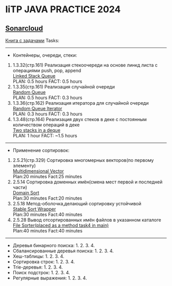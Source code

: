 # IiTP JAVA PRACTICE 2024
## [Sonarcloud](https://sonarcloud.io/project/overview?id=sshivaxx_JavaPractice2024)
[Книга с задачами](https://drive.google.com/file/d/1G-ffq93rK3_wpvbKyWC5lWK9xWPDjrlE/view?usp=sharing)
Tasks:
***
- Контейнеры, очереди, стеки:<br>
1) 1.3.32(стр.161) Реализация стекоочереди на основе линкд листа с операциями push, pop, append<br>
[Linked Stack Queue](https://github.com/sshivaxx/JavaPractice2024/blob/task1/src/t1_LinkedStackQueue.java)<br>
PLAN: 0.5 hours FACT: 0.5 hours<br>
2) 1.3.35(стр.161) Реализация случайной очереди <br>
[Random Queue](https://github.com/sshivaxx/JavaPractice2024/blob/task1/src/t2_RandomQueue.java)<br>
PLAN: 0.5 hours FACT: 0.3 hours <br>
3) 1.3.36(стр.162) Реализация итератора для случайной очереди<br>
[Random Queue Iterator](https://github.com/sshivaxx/JavaPractice2024/blob/task1/src/t3_RandomQueueIterator.java)<br>
PLAN: 0.3 hours FACT: 0.3 hours<br>
4) 1.3.48(стр.164) Реализация двух стеков в деке с постоянным количеством операций в деке<br>
[Two stacks in a deque](https://github.com/sshivaxx/JavaPractice2024/blob/task1/src/t4_DoubleStack.java)<br>
PLAN: 1 hour FACT: ~1.5 hours<br>
***
- Применение сортировок: <br>
1) 2.5.21(cтр.329) Сортировка многомерных векторов(по первому элементу) <br>
[Multidimensional Vector](https://github.com/sshivaxx/JavaPractice2024/blob/chapter2/chapter2/src/t1Vector.java) <br>
Plan:20 minutes Fact:25 minutes <br>
2) 2.5.14 Сортировка доменных имён(смена мест первой и последней части) <br>
[Domain Sort](https://github.com/sshivaxx/JavaPractice2024/blob/chapter2/chapter2/src/t2Domain.java) <br>
Plan:30 minutes Fact:20 minutes <br>
3) 2.5.18 Метод-оболочка,делающий сортировку устойчивой<br>
[Stable Sort Wrapper](https://github.com/sshivaxx/JavaPractice2024/blob/chapter2/chapter2/src/t3StableSortWrapper.java) <br>
Plan:30 minutes Fact:40 minutes <br>
4) 2.5.28 Вывод отсортированных имён файлов в указанном каталоге <br>
[File Sorter(placed as a method task4 in main)](https://github.com/sshivaxx/JavaPractice2024/blob/chapter2/chapter2/src/Main.java)<br>
Plan:40 minutes Fact:40 minutes <br>
***
- Деревья бинарного поиска:
  1.
  2. 
  3.
  4.
- Сбалансированные деревья поиска:
  1.
  2. 
  3.
  4.
- Хеш-таблицы:
  1.
  2. 
  3.
  4.
- Сортировка строк:
  1.
  2. 
  3.
  4.
- Trie-деревья:
  1.
  2. 
  3.
  4.
- Поиск подстрок:
  1.
  2. 
  3.
  4.
- Регулярные выражения:
  1.
  2. 
  3.
  4.
